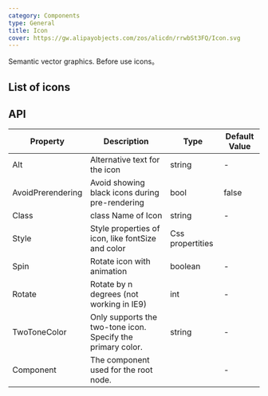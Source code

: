 ```yaml
---
category: Components
type: General
title: Icon
cover: https://gw.alipayobjects.com/zos/alicdn/rrwbSt3FQ/Icon.svg
---
```


Semantic vector graphics. Before use icons。

## List of icons



## API

| Property | Description | Type | Default Value |
| --- | --- | --- | --- |
| Alt | Alternative text for the icon | string | - |
| AvoidPrerendering | Avoid showing black icons during pre-rendering | bool | false |
| Class | class Name of Icon |string         | -         |
| Style   | Style properties of icon, like fontSize and color| Css propertities         |
| Spin | Rotate icon with animation | boolean         |-       |
| Rotate |Rotate by n degrees (not working in IE9)| int  | -  |
| TwoToneColor |Only supports the two-tone icon. Specify the primary color.| string  | -  |
| Component |The component used for the root node.|   | -  |
